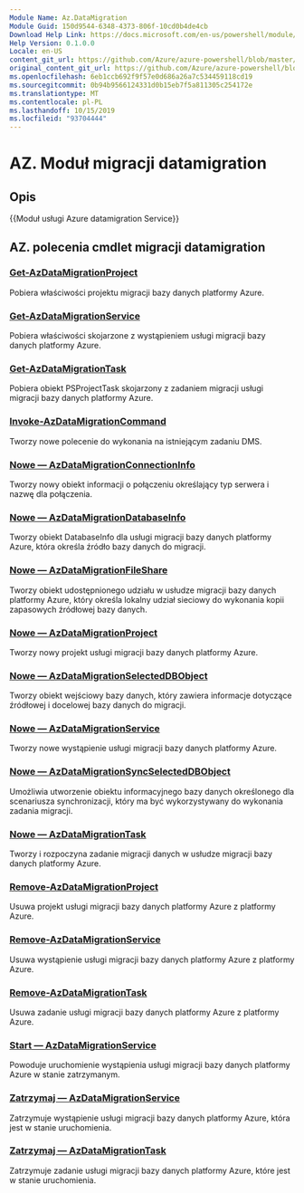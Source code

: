 ```yaml
---
Module Name: Az.DataMigration
Module Guid: 150d9544-6348-4373-806f-10cd0b4de4cb
Download Help Link: https://docs.microsoft.com/en-us/powershell/module/az.datamigration
Help Version: 0.1.0.0
Locale: en-US
content_git_url: https://github.com/Azure/azure-powershell/blob/master/src/DataMigration/DataMigration/help/Az.DataMigration.md
original_content_git_url: https://github.com/Azure/azure-powershell/blob/master/src/DataMigration/DataMigration/help/Az.DataMigration.md
ms.openlocfilehash: 6eb1ccb692f9f57e0d686a26a7c534459118cd19
ms.sourcegitcommit: 0b94b9566124331d0b15eb7f5a811305c254172e
ms.translationtype: MT
ms.contentlocale: pl-PL
ms.lasthandoff: 10/15/2019
ms.locfileid: "93704444"
---
```

# AZ. Moduł migracji datamigration
## Opis
{{Moduł usługi Azure datamigration Service}}

## AZ. polecenia cmdlet migracji datamigration
### [Get-AzDataMigrationProject](Get-AzDataMigrationProject.md)
Pobiera właściwości projektu migracji bazy danych platformy Azure.

### [Get-AzDataMigrationService](Get-AzDataMigrationService.md)
Pobiera właściwości skojarzone z wystąpieniem usługi migracji bazy danych platformy Azure. 

### [Get-AzDataMigrationTask](Get-AzDataMigrationTask.md)
Pobiera obiekt PSProjectTask skojarzony z zadaniem migracji usługi migracji bazy danych platformy Azure.

### [Invoke-AzDataMigrationCommand](Invoke-AzDataMigrationCommand.md)
Tworzy nowe polecenie do wykonania na istniejącym zadaniu DMS.

### [Nowe — AzDataMigrationConnectionInfo](New-AzDataMigrationConnectionInfo.md)
Tworzy nowy obiekt informacji o połączeniu określający typ serwera i nazwę dla połączenia.

### [Nowe — AzDataMigrationDatabaseInfo](New-AzDataMigrationDatabaseInfo.md)
Tworzy obiekt DatabaseInfo dla usługi migracji bazy danych platformy Azure, która określa źródło bazy danych do migracji.

### [Nowe — AzDataMigrationFileShare](New-AzDataMigrationFileShare.md)
Tworzy obiekt udostępnionego udziału w usłudze migracji bazy danych platformy Azure, który określa lokalny udział sieciowy do wykonania kopii zapasowych źródłowej bazy danych.

### [Nowe — AzDataMigrationProject](New-AzDataMigrationProject.md)
Tworzy nowy projekt usługi migracji bazy danych platformy Azure.

### [Nowe — AzDataMigrationSelectedDBObject](New-AzDataMigrationSelectedDBObject.md)
Tworzy obiekt wejściowy bazy danych, który zawiera informacje dotyczące źródłowej i docelowej bazy danych do migracji.

### [Nowe — AzDataMigrationService](New-AzDataMigrationService.md)
Tworzy nowe wystąpienie usługi migracji bazy danych platformy Azure.

### [Nowe — AzDataMigrationSyncSelectedDBObject](New-AzDataMigrationSyncSelectedDBObject.md)
Umożliwia utworzenie obiektu informacyjnego bazy danych określonego dla scenariusza synchronizacji, który ma być wykorzystywany do wykonania zadania migracji.

### [Nowe — AzDataMigrationTask](New-AzDataMigrationTask.md)
Tworzy i rozpoczyna zadanie migracji danych w usłudze migracji bazy danych platformy Azure.

### [Remove-AzDataMigrationProject](Remove-AzDataMigrationProject.md)
Usuwa projekt usługi migracji bazy danych platformy Azure z platformy Azure.

### [Remove-AzDataMigrationService](Remove-AzDataMigrationService.md)
Usuwa wystąpienie usługi migracji bazy danych platformy Azure z platformy Azure.

### [Remove-AzDataMigrationTask](Remove-AzDataMigrationTask.md)
Usuwa zadanie usługi migracji bazy danych platformy Azure z platformy Azure.

### [Start — AzDataMigrationService](Start-AzDataMigrationService.md)
Powoduje uruchomienie wystąpienia usługi migracji bazy danych platformy Azure w stanie zatrzymanym. 

### [Zatrzymaj — AzDataMigrationService](Stop-AzDataMigrationService.md)
Zatrzymuje wystąpienie usługi migracji bazy danych platformy Azure, która jest w stanie uruchomienia.

### [Zatrzymaj — AzDataMigrationTask](Stop-AzDataMigrationTask.md)
Zatrzymuje zadanie usługi migracji bazy danych platformy Azure, które jest w stanie uruchomienia.


